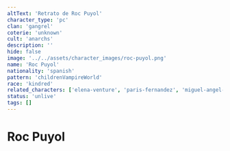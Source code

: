 ```yaml
---
altText: 'Retrato de Roc Puyol'
character_type: 'pc'
clan: 'gangrel'
coterie: 'unknown'
cult: 'anarchs'
description: ''
hide: false
image: '../../assets/character_images/roc-puyol.png'
name: 'Roc Puyol'
nationality: 'spanish'
pattern: 'childrenVampireWorld'
race: 'kindred'
related_characters: ['elena-venture', 'paris-fernandez', 'miguel-angel-zabaleta']
status: 'unlive'
tags: []
---
```


# Roc Puyol

